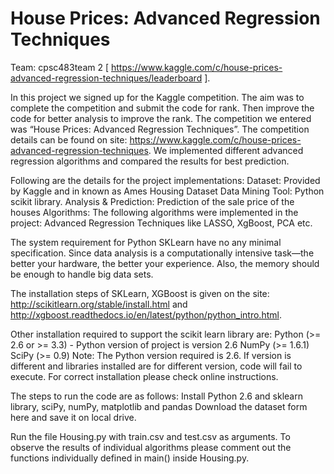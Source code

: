 # House Prices: Advanced Regression Techniques 

Team: cpsc483team 2 [ https://www.kaggle.com/c/house-prices-advanced-regression-techniques/leaderboard ]. 

In this project we signed up for the Kaggle competition. The aim was to complete the competition and submit the code for rank. 
Then improve the code for better analysis to improve the rank. The competition we entered was “House Prices: Advanced Regression 
Techniques”. The competition details can be found on site: https://www.kaggle.com/c/house-prices-advanced-regression-techniques. 
We implemented different advanced regression algorithms and compared the results for best prediction.

Following are the details for the project implementations:
Dataset: Provided by Kaggle and in known as Ames Housing Dataset
Data Mining Tool: Python scikit library.
Analysis & Prediction: Prediction of the sale price of the houses
Algorithms: The following algorithms were implemented in the project:
Advanced Regression Techniques like LASSO, XgBoost, PCA etc.

The system requirement for Python SKLearn have no any minimal specification. Since data analysis is a computationally intensive task—the better your hardware, the better your experience. Also, the memory should be enough to handle big data sets.

The installation steps of SKLearn, XGBoost is given on the site: http://scikitlearn.org/stable/install.html and 
http://xgboost.readthedocs.io/en/latest/python/python_intro.html.

Other installation required to support the scikit learn library are:
Python (>= 2.6 or >= 3.3) - Python version of project is
version 2.6 NumPy (>= 1.6.1)
SciPy (>= 0.9)
Note: The Python version required is 2.6. If version is different and libraries installed are for different
version, code will fail to execute. For correct installation please check online instructions.

The steps to run the code are as follows:
Install Python 2.6 and sklearn library, sciPy, numPy, matplotlib and
pandas Download the dataset form here and save it on local drive.

Run the file Housing.py with train.csv and test.csv as arguments. To observe the results of individual algorithms please comment out the functions individually defined in main() inside Housing.py.
